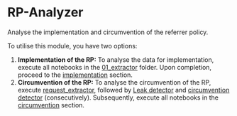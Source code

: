 # RP-Analyzer
Analyse the implementation and circumvention of the referrer policy. 

To utilise this module, you have two options:
1. **Implementation of the RP:** To analyse the data for implementation, execute all notebooks in the [01_extractor](/01_extractor/) folder. Upon completion, proceed to the [implementation](/03_analyzer/0301_implement/) section.
2. **Circumvention of the RP:** To analyse the circumvention of the RP, execute [request_extractor](/01_extractor/request_extractor.ipynb), followed by [Leak detector](/02_processor/0201_leak_detect.ipynb) and [circumvention detector](/02_processor/0202_circum_detect.ipynb) (consecutively). Subsequently, execute all notebooks in the [circumvention](/03_analyzer/0302_circum/) section.